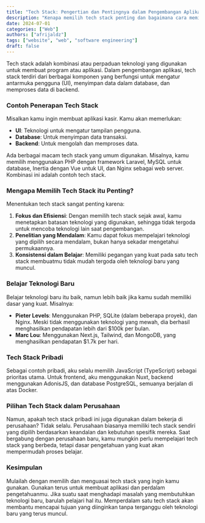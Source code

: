 ```yaml
---
title: "Tech Stack: Pengertian dan Pentingnya dalam Pengembangan Aplikasi"
description: "Kenapa memilih tech stack penting dan bagaimana cara memilihnya?"
date: 2024-07-01
categories: ["Web"]
authors: ["afrijaldz"]
tags: ["website", "web", "software engineering"]
draft: false
---
```



Tech stack adalah kombinasi atau perpaduan teknologi yang digunakan untuk membuat program atau aplikasi. Dalam pengembangan aplikasi, tech stack terdiri dari berbagai komponen yang berfungsi untuk mengatur antarmuka pengguna (UI), menyimpan data dalam database, dan memproses data di backend.

### Contoh Penerapan Tech Stack
Misalkan kamu ingin membuat aplikasi kasir. Kamu akan memerlukan:
- **UI**: Teknologi untuk mengatur tampilan pengguna.
- **Database**: Untuk menyimpan data transaksi.
- **Backend**: Untuk mengolah dan memproses data.

Ada berbagai macam tech stack yang umum digunakan. Misalnya, kamu memilih menggunakan PHP dengan framework Laravel, MySQL untuk database, Inertia dengan Vue untuk UI, dan Nginx sebagai web server. Kombinasi ini adalah contoh tech stack.

### Mengapa Memilih Tech Stack itu Penting?
Menentukan tech stack sangat penting karena:
1. **Fokus dan Efisiensi**: Dengan memilih tech stack sejak awal, kamu menetapkan batasan teknologi yang digunakan, sehingga tidak tergoda untuk mencoba teknologi lain saat pengembangan.
2. **Penelitian yang Mendalam**: Kamu dapat fokus mempelajari teknologi yang dipilih secara mendalam, bukan hanya sekadar mengetahui permukaannya.
3. **Konsistensi dalam Belajar**: Memiliki pegangan yang kuat pada satu tech stack membuatmu tidak mudah tergoda oleh teknologi baru yang muncul.

### Belajar Teknologi Baru
Belajar teknologi baru itu baik, namun lebih baik jika kamu sudah memiliki dasar yang kuat. Misalnya:
- **Pieter Levels**: Menggunakan PHP, SQLite (dalam beberapa proyek), dan Nginx. Meski tidak menggunakan teknologi yang mewah, dia berhasil menghasilkan pendapatan lebih dari $100k per bulan.
- **Marc Lou**: Menggunakan Next.js, Tailwind, dan MongoDB, yang menghasilkan pendapatan $1.7k per hari.

### Tech Stack Pribadi
Sebagai contoh pribadi, aku selalu memilih JavaScript (TypeScript) sebagai prioritas utama. Untuk frontend, aku menggunakan Nuxt, backend menggunakan AdonisJS, dan database PostgreSQL, semuanya berjalan di atas Docker.

### Pilihan Tech Stack dalam Perusahaan
Namun, apakah tech stack pribadi ini juga digunakan dalam bekerja di perusahaan? Tidak selalu. Perusahaan biasanya memiliki tech stack sendiri yang dipilih berdasarkan keandalan dan kebutuhan spesifik mereka. Saat bergabung dengan perusahaan baru, kamu mungkin perlu mempelajari tech stack yang berbeda, tetapi dasar pengetahuan yang kuat akan mempermudah proses belajar.

### Kesimpulan
Mulailah dengan memilih dan menguasai tech stack yang ingin kamu gunakan. Gunakan terus untuk membuat aplikasi dan perdalam pengetahuanmu. Jika suatu saat menghadapi masalah yang membutuhkan teknologi baru, barulah pelajari hal itu. Memperdalam satu tech stack akan membantu mencapai tujuan yang diinginkan tanpa terganggu oleh teknologi baru yang terus muncul.

